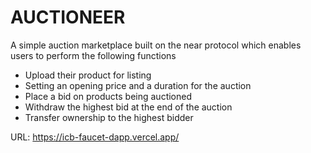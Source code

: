 # AUCTIONEER
A simple auction marketplace built on the near protocol which enables users to perform the following functions

- Upload their product for listing
- Setting an opening price and a duration for the auction
- Place a bid on products being auctioned
- Withdraw the highest bid at the end of the auction
- Transfer ownership to the highest bidder

URL: https://icb-faucet-dapp.vercel.app/

